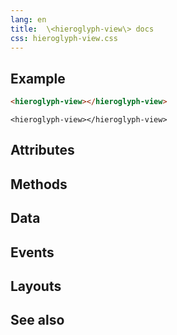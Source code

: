 ```yaml
---
lang: en
title:  \<hieroglyph-view\> docs
css: hieroglyph-view.css
---
```


<main>

<section id=example>

## Example


```html
<hieroglyph-view></hieroglyph-view>
```

```{=html}
<hieroglyph-view></hieroglyph-view>
```



</section>

<section id=attributes>

## Attributes

</section>

<section id=methods>

## Methods

</section>

<section id=data>

## Data

</section>

<section id=events>

## Events

</section>

<section id=layouts>

## Layouts

</section>

<section id=see-also>

## See also

</main>


<script type="module">
import {HieroglyphView} from './HieroglyphView.js'

window.hieroglyphView = document.querySelector('hieroglyph-view')
</script>

